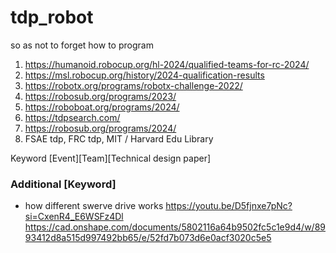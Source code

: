 # tdp_robot
 so as not to forget how to program


1. https://humanoid.robocup.org/hl-2024/qualified-teams-for-rc-2024/
2. https://msl.robocup.org/history/2024-qualification-results
3. https://robotx.org/programs/robotx-challenge-2022/
4. https://robosub.org/programs/2023/
5. https://roboboat.org/programs/2024/
6. https://tdpsearch.com/
7. https://robosub.org/programs/2024/
8. FSAE tdp, FRC tdp, MIT / Harvard Edu Library

Keyword [Event][Team][Technical design paper]

### Additional [Keyword]
- how different swerve drive works https://youtu.be/D5fjnxe7pNc?si=CxenR4_E6WSFz4Dl
https://cad.onshape.com/documents/5802116a64b9502fc5c1e9d4/w/8993412d8a515d997492bb65/e/52fd7b073d6e0acf3020c5e5